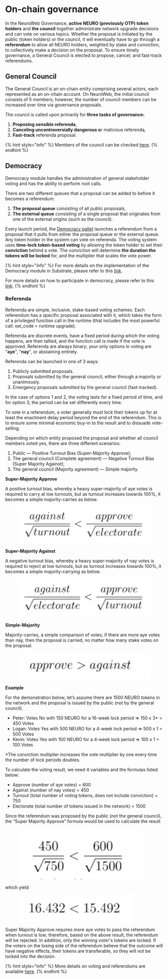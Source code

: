 # On-chain governance

In the NeuroWeb Governance, **active NEURO (previously OTP) token holders** and **the council** together administrate network upgrade decisions and can vote on various topics. Whether the proposal is initiated by the public (token holders) or the council, it will eventually have to go through a **referendum** to allow all NEURO holders, weighted by stake and conviction, to collectively make a decision on the proposal. To ensure timely governance, a General Council is elected to propose, cancel, and fast-track referendums.

## General Council

The General Council is an on-chain entity comprising several actors, each represented as an on-chain account. On NeuroWeb, the initial council consists of 5 members; however, the number of council members can be increased over time via governance proposals.&#x20;

The council is called upon primarily for **three tasks of governance:**

1. **Proposing sensible referenda**,
2. **Canceling uncontroversially dangerous o**r malicious referenda,
3. **Fast-track** referenda proposal.

{% hint style="info" %}
Members of the council can be checked [here](https://origintrail.subscan.io/account?role=councilMember).
{% endhint %}

## Democracy

Democracy module handles the administration of general stakeholder voting and has the ability to perform root calls.

There are two different queues that a proposal can be added to before it becomes a referendum:

1. **The proposal queue** consisting of all public proposals,
2. **The external queue** consisting of a single proposal that originates from one of the external origins (such as the council).

Every launch period, the [Democracy pallet](https://crates.parity.io/pallet_democracy/index.html) launches a referendum from a proposal that it pulls from either the proposal queue or the external queue. Any token holder in the system can vote on referenda. The voting system uses **time-lock token-based voting** by allowing the token holder to set their **conviction** behind a vote. The conviction will determine **the duration the tokens will be locked** for, and the multiplier that scales the vote power.&#x20;

{% hint style="info" %}
For more details on the implementation of the Democracy module in Substrate, please refer to this [link](https://crates.parity.io/pallet_democracy/index.html).&#x20;

For more details on how to participate in democracy, please refer to this [link](https://wiki.polkadot.network/docs/maintain-guides-democracy).
{% endhint %}

### Referenda

Referenda are simple, inclusive, stake-based voting schemes. Each referendum has a specific proposal associated with it, which takes the form of a privileged function call in the runtime (that includes the most powerful call: set\_code = runtime upgrade).

Referenda are discrete events, have a fixed period during which the voting happens, are then tallied, and the function call is made if the vote is approved. Referenda are always binary; your only options in voting are "**aye**", "**nay**", or abstaining entirely.

Referenda can be launched in one of 3 ways:

1. Publicly submitted proposals.
2. Proposals submitted by the general council, either through a majority or unanimously.
3. Emergency proposals submitted by the general council (fast-tracked).

In the case of options 1 and 2, the voting lasts for a fixed period of time, and for option 3, the period can be set differently every time.

To vote in a referendum, a voter generally must lock their tokens up for at least the enactment delay period beyond the end of the referendum. This is to ensure some minimal economic buy-in to the result and to dissuade vote-selling.

Depending on which entity proposed the proposal and whether all council members voted yes, there are three different scenarios:

1. Public — Positive Turnout Bias (Super-Majority Approve);
2. The general council (Complete agreement) — Negative Turnout Bias (Super Majority Against);
3. The general council (Majority agreement) — Simple majority.

**Super-Majority Approve**

A positive turnout bias, whereby a heavy super-majority of aye votes is required to carry at low turnouts, but as turnout increases towards 100%, it becomes a simple majority-carries as below.

<figure><img src="../.gitbook/assets/Screenshot 2024-01-17 at 10.05.27.png" alt=""><figcaption></figcaption></figure>

**Super-Majority Against**

A negative turnout bias, whereby a heavy super-majority of nay votes is required to reject at low turnouts, but as turnout increases towards 100%, it becomes a simple majority-carrying as below.

<figure><img src="../.gitbook/assets/Screenshot 2024-01-17 at 10.05.38.png" alt=""><figcaption></figcaption></figure>

**Simple-Majority**

Majority-carries, a simple comparison of votes; if there are more aye votes than nay, then the proposal is carried, no matter how many stake votes on the proposal.

<figure><img src="../.gitbook/assets/Screenshot 2024-01-17 at 10.05.45.png" alt=""><figcaption></figcaption></figure>

**Example**

For the demonstration below, let’s assume there are 1500 NEURO tokens in the network and the proposal is issued by the public (not by the general council).

* Peter: Votes No with 150 NEURO for a 16-week lock period => 150 x 3\* = 450 Votes
* Logan: Votes Yes with 500 NEURO for a 4-week lock period => 500 x 1 = 500 Votes
* Kevin: Votes Yes with 100 NEURO for a 4-week lock period => 100 x 1 = 100 Votes

\*The conviction multiplier increases the vote multiplier by one every time the number of lock periods doubles.

To calculate the voting result, we need 4 variables and the formulas listed below:

* Approve (number of aye votes) = 600
* Against (number of nay votes) = 450
* Turnout (total number of voting tokens, does not include conviction) = 750
* Electorate (total number of tokens issued in the network) = 1500

Since the referendum was proposed by the public (not the general council), the “Super Majority Approve” formula would be used to calculate the result

<figure><img src="../.gitbook/assets/Screenshot 2024-01-17 at 10.05.52 (3).png" alt=""><figcaption></figcaption></figure>

which yield

<figure><img src="../.gitbook/assets/Screenshot 2024-01-17 at 10.05.57.png" alt=""><figcaption></figcaption></figure>

Super Majority Approve requires more aye votes to pass the referendum when turnout is low; therefore, based on the above result, the referendum will be rejected. In addition, only the winning voter's tokens are locked. If the voters on the losing side of the referendum believe that the outcome will have negative effects, their tokens are transferable, so they will not be locked into the decision.

{% hint style="info" %}
More details on voting and referendums are available [here](https://wiki.polkadot.network/docs/learn-governance#council).
{% endhint %}
